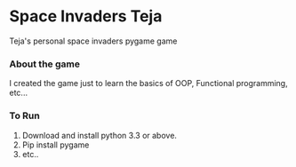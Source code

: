 # Space Invaders Teja
Teja's personal space invaders pygame game

### About the game
I created the game just to learn the basics of OOP, Functional programming, etc...

### To Run
1.  Download and install python 3.3 or above.
2. Pip install pygame
3. etc..
